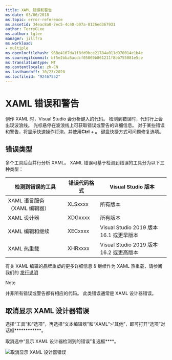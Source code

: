 ```yaml
---
title: XAML 错误和警告
ms.date: 03/06/2018
ms.topic: error-reference
ms.assetid: 34eac8a0-7ec5-4c40-b97a-0126ed367931
author: TerryGLee
ms.author: tglee
manager: jillfra
ms.workload:
- multiple
ms.openlocfilehash: 968e4167da1f8fd9bce21784a011d970014e1b4e
ms.sourcegitcommit: bf5e2bba5acdcf05869b861211f8bb755081e5ce
ms.translationtype: MT
ms.contentlocale: zh-CN
ms.lasthandoff: 10/23/2020
ms.locfileid: "92467552"
---
```

# <a name="xaml-errors-and-warnings"></a>XAML 错误和警告

创作 XAML 时，Visual Studio 会分析键入的代码。 检测到错误时，代码行上会出现波浪线。 光标悬停在波浪线上可获取错误或警告的详细信息。 对于某些错误和警告，将显示快速操作灯泡，并使用**Ctrl** + **。** 键盘快捷方式可问题修复选项。

## <a name="error-types"></a>错误类型

多个工具后台并行分析 XAML。 XAML 错误可基于检测到错误的工具分为以下三种类型：

|**检测到错误的工具**|**错误代码格式**|**Visual Studio 版本**|
| - |-----------------| - |
|XAML 语言服务（XAML 编辑器）|XLSxxxx| 所有版本 |
|XAML 设计器|XDGxxxx| 所有版本 | 
|XAML 编辑和继续|XECxxxx| Visual Studio 2019 版本16.1 或更早版本 |
|XAML 热重载 | XHRxxxx | Visual Studio 2019 版本16.2 或更高版本 |

有关 XAML 编辑的品牌重塑的更多详细信息 & 继续作为 XAML 热重载，请参阅我们的 [发行说明](https://docs.microsoft.com/visualstudio/releases/2019/release-notes-v16.2#wpfuwp-tooling)

> [!Note]
> 并非所有错误或警告都有相应的代码。 此类错误通常是 XAML 设计器错误。

## <a name="suppress-xaml-designer-errors"></a>取消显示 XAML 设计器错误

选择“工具”和“选项”，再选择“文本编辑器”和“XAML”>“其他”，即可打开“选项”对话框************。

取消选中“显示 XAML 设计器检测到的错误”复选框****。

![取消显示 XAML 设计器错误](media/suppress_xaml_designer_errors.png)
